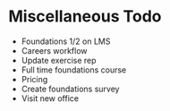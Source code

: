 # Miscellaneous Todo

* Foundations 1/2 on LMS
* Careers workflow
* Update exercise rep
* Full time foundations course
* Pricing
* Create foundations survey
* Visit new office
